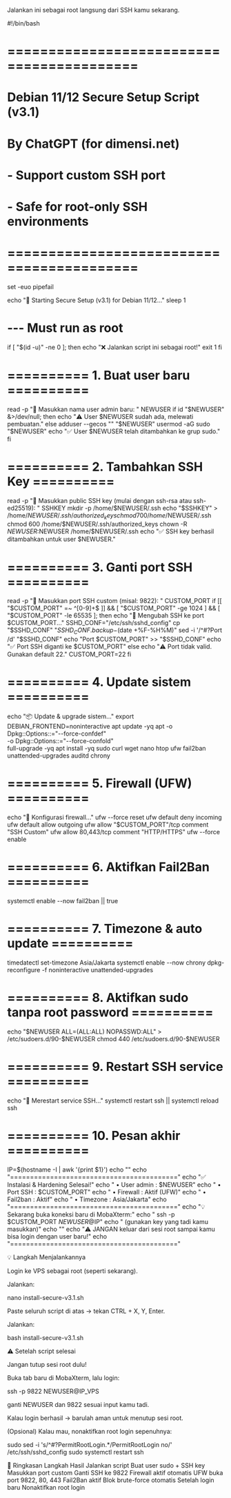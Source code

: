 Jalankan ini sebagai root langsung dari SSH kamu sekarang.

#!/bin/bash
# ==========================================
# Debian 11/12 Secure Setup Script (v3.1)
# By ChatGPT (for dimensi.net)
# - Support custom SSH port
# - Safe for root-only SSH environments
# ==========================================
set -euo pipefail

echo "🚀 Starting Secure Setup (v3.1) for Debian 11/12..."
sleep 1

# --- Must run as root
if [ "$(id -u)" -ne 0 ]; then
  echo "❌ Jalankan script ini sebagai root!"
  exit 1
fi

# ========== 1. Buat user baru ==========
read -p "👤 Masukkan nama user admin baru: " NEWUSER
if id "$NEWUSER" &>/dev/null; then
    echo "⚠️ User $NEWUSER sudah ada, melewati pembuatan."
else
    adduser --gecos "" "$NEWUSER"
    usermod -aG sudo "$NEWUSER"
    echo "✅ User $NEWUSER telah ditambahkan ke grup sudo."
fi

# ========== 2. Tambahkan SSH Key ==========
read -p "🔑 Masukkan public SSH key (mulai dengan ssh-rsa atau ssh-ed25519): " SSHKEY
mkdir -p /home/$NEWUSER/.ssh
echo "$SSHKEY" > /home/$NEWUSER/.ssh/authorized_keys
chmod 700 /home/$NEWUSER/.ssh
chmod 600 /home/$NEWUSER/.ssh/authorized_keys
chown -R $NEWUSER:$NEWUSER /home/$NEWUSER/.ssh
echo "✅ SSH key berhasil ditambahkan untuk user $NEWUSER."

# ========== 3. Ganti port SSH ==========
read -p "📡 Masukkan port SSH custom (misal: 9822): " CUSTOM_PORT
if [[ "$CUSTOM_PORT" =~ ^[0-9]+$ ]] && [ "$CUSTOM_PORT" -ge 1024 ] && [ "$CUSTOM_PORT" -le 65535 ]; then
    echo "🔧 Mengubah SSH ke port $CUSTOM_PORT..."
    SSHD_CONF="/etc/ssh/sshd_config"
    cp "$SSHD_CONF" "${SSHD_CONF}.backup-$(date +%F-%H%M)"
    sed -i '/^#\?Port /d' "$SSHD_CONF"
    echo "Port $CUSTOM_PORT" >> "$SSHD_CONF"
    echo "✅ Port SSH diganti ke $CUSTOM_PORT"
else
    echo "⚠️ Port tidak valid. Gunakan default 22."
    CUSTOM_PORT=22
fi

# ========== 4. Update sistem ==========
echo "📦 Update & upgrade sistem..."
export DEBIAN_FRONTEND=noninteractive
apt update -yq
apt -o Dpkg::Options::="--force-confdef" \
    -o Dpkg::Options::="--force-confold" \
    full-upgrade -yq
apt install -yq sudo curl wget nano htop ufw fail2ban unattended-upgrades auditd chrony

# ========== 5. Firewall (UFW) ==========
echo "🧱 Konfigurasi firewall..."
ufw --force reset
ufw default deny incoming
ufw default allow outgoing
ufw allow "$CUSTOM_PORT"/tcp comment "SSH Custom"
ufw allow 80,443/tcp comment "HTTP/HTTPS"
ufw --force enable

# ========== 6. Aktifkan Fail2Ban ==========
systemctl enable --now fail2ban || true

# ========== 7. Timezone & auto update ==========
timedatectl set-timezone Asia/Jakarta
systemctl enable --now chrony
dpkg-reconfigure -f noninteractive unattended-upgrades

# ========== 8. Aktifkan sudo tanpa root password ==========
echo "$NEWUSER ALL=(ALL:ALL) NOPASSWD:ALL" > /etc/sudoers.d/90-$NEWUSER
chmod 440 /etc/sudoers.d/90-$NEWUSER

# ========== 9. Restart SSH service ==========
echo "🔄 Merestart service SSH..."
systemctl restart ssh || systemctl reload ssh

# ========== 10. Pesan akhir ==========
IP=$(hostname -I | awk '{print $1}')
echo ""
echo "=========================================="
echo "✅ Instalasi & Hardening Selesai!"
echo "  • User admin : $NEWUSER"
echo "  • Port SSH    : $CUSTOM_PORT"
echo "  • Firewall    : Aktif (UFW)"
echo "  • Fail2ban    : Aktif"
echo "  • Timezone    : Asia/Jakarta"
echo "=========================================="
echo "💡 Sekarang buka koneksi baru di MobaXterm:"
echo "   ssh -p $CUSTOM_PORT $NEWUSER@$IP"
echo "   (gunakan key yang tadi kamu masukkan)"
echo ""
echo "⚠️ JANGAN keluar dari sesi root sampai kamu bisa login dengan user baru!"
echo "=========================================="

💡 Langkah Menjalankannya

Login ke VPS sebagai root (seperti sekarang).

Jalankan:

nano install-secure-v3.1.sh


Paste seluruh script di atas → tekan CTRL + X, Y, Enter.

Jalankan:

bash install-secure-v3.1.sh

⚠️ Setelah script selesai

Jangan tutup sesi root dulu!

Buka tab baru di MobaXterm, lalu login:

ssh -p 9822 NEWUSER@IP_VPS


ganti NEWUSER dan 9822 sesuai input kamu tadi.

Kalau login berhasil → barulah aman untuk menutup sesi root.

(Opsional) Kalau mau, nonaktifkan root login sepenuhnya:

sudo sed -i 's/^#\?PermitRootLogin.*/PermitRootLogin no/' /etc/ssh/sshd_config
sudo systemctl restart ssh

🧠 Ringkasan
Langkah	Hasil
Jalankan script	Buat user sudo + SSH key
Masukkan port custom	Ganti SSH ke 9822
Firewall aktif otomatis	UFW buka port 9822, 80, 443
Fail2Ban aktif	Blok brute-force otomatis
Setelah login baru	Nonaktifkan root login

